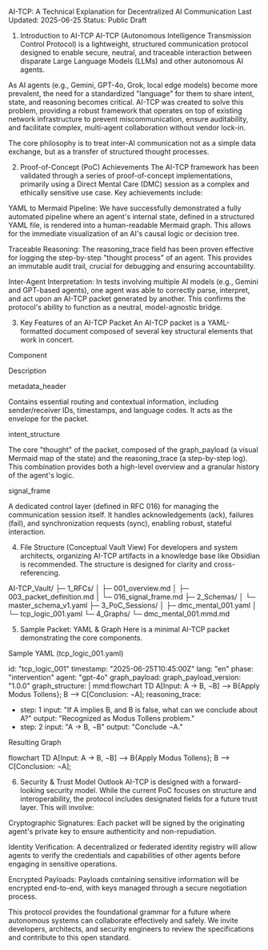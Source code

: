 AI-TCP: A Technical Explanation for Decentralized AI Communication
Last Updated: 2025-06-25
Status: Public Draft

1. Introduction to AI-TCP
AI-TCP (Autonomous Intelligence Transmission Control Protocol) is a lightweight, structured communication protocol designed to enable secure, neutral, and traceable interaction between disparate Large Language Models (LLMs) and other autonomous AI agents.

As AI agents (e.g., Gemini, GPT-4o, Grok, local edge models) become more prevalent, the need for a standardized "language" for them to share intent, state, and reasoning becomes critical. AI-TCP was created to solve this problem, providing a robust framework that operates on top of existing network infrastructure to prevent miscommunication, ensure auditability, and facilitate complex, multi-agent collaboration without vendor lock-in.

The core philosophy is to treat inter-AI communication not as a simple data exchange, but as a transfer of structured thought processes.

2. Proof-of-Concept (PoC) Achievements
The AI-TCP framework has been validated through a series of proof-of-concept implementations, primarily using a Direct Mental Care (DMC) session as a complex and ethically sensitive use case. Key achievements include:

YAML to Mermaid Pipeline: We have successfully demonstrated a fully automated pipeline where an agent's internal state, defined in a structured YAML file, is rendered into a human-readable Mermaid graph. This allows for the immediate visualization of an AI's causal logic or decision tree.

Traceable Reasoning: The reasoning_trace field has been proven effective for logging the step-by-step "thought process" of an agent. This provides an immutable audit trail, crucial for debugging and ensuring accountability.

Inter-Agent Interpretation: In tests involving multiple AI models (e.g., Gemini and GPT-based agents), one agent was able to correctly parse, interpret, and act upon an AI-TCP packet generated by another. This confirms the protocol's ability to function as a neutral, model-agnostic bridge.

3. Key Features of an AI-TCP Packet
An AI-TCP packet is a YAML-formatted document composed of several key structural elements that work in concert.

Component

Description

metadata_header

Contains essential routing and contextual information, including sender/receiver IDs, timestamps, and language codes. It acts as the envelope for the packet.

intent_structure

The core "thought" of the packet, composed of the graph_payload (a visual Mermaid map of the state) and the reasoning_trace (a step-by-step log). This combination provides both a high-level overview and a granular history of the agent's logic.

signal_frame

A dedicated control layer (defined in RFC 016) for managing the communication session itself. It handles acknowledgements (ack), failures (fail), and synchronization requests (sync), enabling robust, stateful interaction.

4. File Structure (Conceptual Vault View)
For developers and system architects, organizing AI-TCP artifacts in a knowledge base like Obsidian is recommended. The structure is designed for clarity and cross-referencing.

AI-TCP_Vault/
├─ 1_RFCs/
│  ├─ 001_overview.md
│  ├─ 003_packet_definition.md
│  └─ 016_signal_frame.md
├─ 2_Schemas/
│  └─ master_schema_v1.yaml
├─ 3_PoC_Sessions/
│  ├─ dmc_mental_001.yaml
│  └─ tcp_logic_001.yaml
└─ 4_Graphs/
   └─ dmc_mental_001.mmd.md

5. Sample Packet: YAML & Graph
Here is a minimal AI-TCP packet demonstrating the core components.

Sample YAML (tcp_logic_001.yaml)

id: "tcp_logic_001"
timestamp: "2025-06-25T10:45:00Z"
lang: "en"
phase: "intervention"
agent: "gpt-4o"
graph_payload:
  graph_payload_version: "1.0.0"
  graph_structure: |
    mmd:flowchart TD
        A[Input: A → B, ¬B] --> B{Apply Modus Tollens};
        B --> C[Conclusion: ¬A];
reasoning_trace:
  - step: 1
    input: "If A implies B, and B is false, what can we conclude about A?"
    output: "Recognized as Modus Tollens problem."
  - step: 2
    input: "A → B, ¬B"
    output: "Conclude ¬A."

Resulting Graph

flowchart TD
    A[Input: A → B, ¬B] --> B{Apply Modus Tollens};
    B --> C[Conclusion: ¬A];

6. Security & Trust Model Outlook
AI-TCP is designed with a forward-looking security model. While the current PoC focuses on structure and interoperability, the protocol includes designated fields for a future trust layer. This will involve:

Cryptographic Signatures: Each packet will be signed by the originating agent's private key to ensure authenticity and non-repudiation.

Identity Verification: A decentralized or federated identity registry will allow agents to verify the credentials and capabilities of other agents before engaging in sensitive operations.

Encrypted Payloads: Payloads containing sensitive information will be encrypted end-to-end, with keys managed through a secure negotiation process.

This protocol provides the foundational grammar for a future where autonomous systems can collaborate effectively and safely. We invite developers, architects, and security engineers to review the specifications and contribute to this open standard.